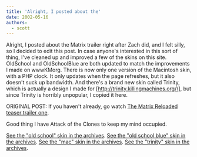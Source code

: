 ```yaml
---
title: 'Alright, I posted about the'
date: 2002-05-16
authors:
  - scott
---
```


Alright, I posted about the Matrix trailer right after Zach did, and I felt silly, so I decided to edit this post. In case anyone's interested in this sort of thing, I've cleaned up and improved a few of the skins on this site. OldSchool and OldSchoolBlue are both updated to match the improvements I made on wwwKMorg. There is now only one version of the Macintosh skin, with a PHP clock. It only updates when the page refreshes, but it also doesn't suck up bandwidth. And there's a brand new skin called Trinity, which is actually a design I made for \[http://trinity.killingmachines.org/\], but since Trinity is horribly unpopular, I copied it here.

ORIGINAL POST:
If you haven't already, go watch [The Matrix Reloaded teaser trailer one](http://whatisthematrix.warnerbros.com/rl_cmp/trailer_qt.html).

Good thing I have Attack of the Clones to keep my mind occupied.

[See the "old school" skin in the archives](http://spaceninja.com/site-archives/kmorg/skins/terminal.html). [See the "old school blue" skin in the archives](http://spaceninja.com/site-archives/kmorg/skins/bluetext.html). [See the "mac" skin in the archives](http://spaceninja.com/site-archives/kmorg/skins/mac.html). [See the "trinity" skin in the archives](http://spaceninja.com/site-archives/kmorg/skins/trinity.html).
